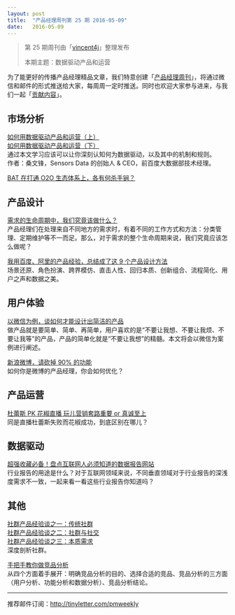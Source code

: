 ```yaml
---
layout: post
title:  "产品经理周刊第 25 期 2016-05-09"
date:   2016-05-09
---
```


> 第 25 期周刊由「[vincent4j](http://pmweekly.com/contributors#vincent4j)」整理发布
> 
> 本期主题：数据驱动产品和运营  

为了能更好的传播产品经理精品文章，我们特意创建「[产品经理周刊](http://pmweekly.com/)」，将通过微信和邮件的形式推送给大家，每周周一定时推送。同时也欢迎大家参与进来，与我们一起「[贡献内容](https://github.com/vincent4j/pmweekly.com/issues/new)」。

## 市场分析   

[如何用数据驱动产品和运营（上）](https://zhuanlan.zhihu.com/p/20632725?refer=sangwf)     
[如何用数据驱动产品和运营（下）](https://zhuanlan.zhihu.com/p/20632764?refer=sangwf)    
通过本文学习应该可以让你深刻认知何为数据驱动，以及其中的机制和规则。    
作者：桑文锋，Sensors Data 的创始人 & CEO，前百度大数据部技术经理。    

[BAT 在打通 O2O 生态体系上，各有何杀手锏？](http://mp.weixin.qq.com/s?__biz=MjM5ODc2NzIzMg==&mid=2652050231&idx=1&sn=64bea959f1b86017e78c5243cb55fa23&scene=23&srcid=0504FrtfEyjmOz2xxpxAWWXb#rd)   

## 产品设计

[需求的生命周期中，我们究竟该做什么？](http://mp.weixin.qq.com/s?__biz=MjM5OTEwNjI2MA==&mid=2651731223&idx=1&sn=7197b4071f49ed5d044849978ae5914f&scene=23&srcid=0508qeUrD4GoCh2tx9wy11Zt#rd)   
产品经理们在处理来自不同地方的需求时，有着不同的工作方式和方法：分类管理、定期维护等不一而足。那么，对于需求的整个生命周期来说，我们究竟应该怎么做呢？   

[我用百度、阿里的产品经验，总结成了这 9 个产品设计方法](http://mp.weixin.qq.com/s?__biz=MjM5NjA3ODI3Ng==&mid=2649828148&idx=1&sn=61d3a889eb4b402aff14af8259f17869&scene=23&srcid=0504679lLp9eDcEuwcsPosLh#rd)   
场景还原、角色扮演、跨界模仿、直击人性、回归本质、创新组合、流程简化、用户之声和数据之美。      

## 用户体验

[以微信为例，谈如何才能设计出简洁的产品](http://mp.weixin.qq.com/s?__biz=MjM5OTEwNjI2MA==&mid=2651731205&idx=1&sn=c05a773c8d313b22be65c28cb6c8d620&scene=23&srcid=0508wcm4Z0vSqmrXllUuKoQO#rd)   
做产品就是要简单、简单、再简单，用户喜欢的是“不要让我想、不要让我烦、不要让我等”的产品，产品的简单化就是“不要让我想”的精髓。本文将会以微信为案例进行阐述。  

[新浪微博，请砍掉 90% 的功能](http://mp.weixin.qq.com/s?__biz=MjM5NDEwMjg2MA==&mid=2650904840&idx=1&sn=afc8a888b8c15ff0c24a0fcafd77eaf6&scene=23&srcid=0506QLsTMYmP0sK4uoRG60Nz#rd)   
如何你是微博的产品经理，你会如何优化？   

## 产品运营

[杜蕾斯 PK 花椒直播 玩儿营销套路重要 or 真诚至上](http://mp.weixin.qq.com/s?__biz=MjM5NjAyMzcyMA==&mid=2659989963&idx=1&sn=2bbc513d9b086f57f3e229ef1ad5f646&scene=23&srcid=0508DfBtV2HtRbDsvHBHAwr0#rd)   
同是直播杜蕾斯失败而花椒成功，到底区别在哪儿？   

## 数据驱动 

[超强收藏必备！盘点互联网人必须知道的数据报告网站](http://mp.weixin.qq.com/s?__biz=MjM5NDQ4MTcwMA==&mid=2650653721&idx=1&sn=71011e7f90d7f17e62244213ce9e12d4&scene=23&srcid=0508uIbXZ7vRMsDRsK6daKV3#rd)  
行业报告的用途是什么？对于互联网领域来说，不同垂直领域对于行业报告的深浅度需求不一致，一起来看一看这些行业报告你知道吗？  

## 其他   

[社群产品经验谈之一：传统社群](https://zhuanlan.zhihu.com/p/19601298)   
[社群产品经验谈之二：社群与社交](https://zhuanlan.zhihu.com/p/19603355)   
[社群产品经验谈之三：本质需求](https://zhuanlan.zhihu.com/p/19604711)   
深度剖析社群。  

[手把手教你做竞品分析](http://mp.weixin.qq.com/s?__biz=MjM5NTQ5MjIyMA==&mid=2654536792&idx=2&sn=b741cf0b753fd674824929102c492b9f&scene=23&srcid=0508Co85utTNIAjdAXAJLJyF#rd)   
从四个方面着手展开：明确竞品分析的目的、选择合适的竞品、竞品分析的三方面（用户分析、功能分析和数据分析）、竞品分析结论。   

---
推荐邮件订阅：<http://tinyletter.com/pmweekly>  
